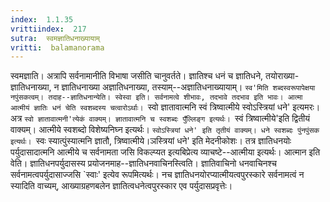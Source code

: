 ```yaml
---
index:  1.1.35
vrittiindex:  217
sutra:  स्वमज्ञातिधनाख्यायाम्
vritti:  balamanorama 
---
```


स्वमज्ञाति। अत्रापि सर्वनामानीति विभाषा जसीति चानुवर्तते। ज्ञातिश्च धनं च ज्ञातिधने, तयोराख्या-ज्ञातिधनाख्या, न ज्ञातिधनाख्या अज्ञातिधनाख्या, तस्याम्--अज्ञातिधनाख्यायाम्। `स्व'मिति शब्दस्वरूपापेक्षया नपुंसकत्वम्। तदाह--ज्ञातिधनान्येति। स्वेस्वा इति। सर्वनामत्वे शीभावः, तदभावे तदभाव इति भावः। आत्मा आत्मीयं ज्ञातिः धनं चेति स्वशब्दस्य चत्वारोऽर्थाः। `स्वो ज्ञातावात्मनि स्वं त्रिष्वात्मीये स्वोऽस्त्रियां धने' इत्यमरः। अत्र `स्वो ज्ञातावात्मनी'त्येकं वाक्यम्। ज्ञातावात्मनि च स्वशब्दः पुँल्लिङ्ग इत्यर्थः। `स्वं त्रिष्वात्मीये'इति द्वितीयं वाक्यम्। आत्मीये स्वशब्दो विशेष्यनिघ्न इत्यर्थः। `स्वोऽस्त्रियां धने' इति तृतीयं वाक्यम्। धने स्वशब्दः पुंनपुंसक इत्यर्थः। `स्वः स्यात्पुंस्यात्मनि ज्ञातौ, त्रिष्वात्मीये।ञस्त्रियां धने' इति मेदनीकोशः। तत्र ज्ञातिधनयोः पर्युदासादात्मनि आत्मीये च सर्वनामता जसि विकल्प्यत इत्यबिप्रेत्य व्याचष्टे--आत्मीया इत्यर्थः। आत्मान इति वेति। ज्ञातिधनपर्युदासस्य प्रयोजनमाह--ज्ञातिधनवाचिनस्त्विति। ज्ञातिवाचिनो धनवाचिनश्च सर्वनामत्वपर्युदासाज्जसि `स्वाः' इत्येव रूपमित्यर्थः। नच ज्ञातिधनयोरप्यात्मीयत्वपुरस्कारे सर्वनामत्वं न स्यादिति वाच्यम्, आख्याग्रहणबलेन ज्ञातित्वधनेत्वपुरस्कार एव पर्युदासप्रवृत्तेः।

